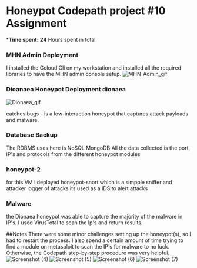# Honeypot Codepath project #10 Assignment
***Time spent:** **24** Hours spent in total

### MHN Admin Deployment
I installed the Gcloud Cli on my workstation and installed all the 
required libraries to have the MHN admin console setup. 
![MHN-Admin_gif](https://user-images.githubusercontent.com/55906428/203413902-548f6e33-d70d-4796-ac4b-f06214458864.gif)

### Dioanaea Honeypot Deployment dionaea 
![Dionaea_gif](https://user-images.githubusercontent.com/55906428/203414030-f3f796bd-6f25-4460-b412-77fb724497f7.gif)

catches bugs - is a low-interaction honeypot that captures attack payloads and malware.

### Database Backup
The RDBMS uses here is NoSQL MongoDB
All the data collected is the port, IP's and protocols from the different honeypot modules

### honeypot-2
for this VM i deployed honeypot-snort which is a simpple sniffer and attacker logger of attacks
its used as a IDS to alert attacks


### Malware 
the Dionaea honeypot was able to capture the majority of the malware in IP's. 
I used VirusTotal to scan the Ip's and return results. 


##Notes
There were some minor challenges setting up the honeypot(s), so I had to
restart the process. I also spend a certain amount of time trying to find
a module on metasploit to scan the IP's for malware to no luck. Otherwise,
the Codepath step-by-step procedure was very helpful. 
![Screenshot (4)](https://user-images.githubusercontent.com/55906428/203413745-730a95c8-7881-4082-b0f3-9e84a1214501.png)
![Screenshot (5)](https://user-images.githubusercontent.com/55906428/203413747-491beee8-5cc3-4f6f-ae45-dceb493917a5.png)
![Screenshot (6)](https://user-images.githubusercontent.com/55906428/203413748-1755bd36-e159-4fa1-84c4-4f1d54812afc.png)
![Screenshot (7)](https://user-images.githubusercontent.com/55906428/203413750-f0a3b747-5166-4b47-ae4f-7a7ec0a20933.png)
